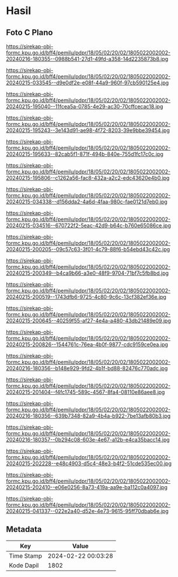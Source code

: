 # Hasil

## Foto C Plano

https://sirekap-obj-formc.kpu.go.id/bff4/pemilu/pdpr/18/05/02/20/02/1805022002002-20240216-180355--0988b541-27d1-49fd-a358-14d2235873b8.jpg

https://sirekap-obj-formc.kpu.go.id/bff4/pemilu/pdpr/18/05/02/20/02/1805022002002-20240215-033545--d9e0df2e-e08f-44a9-960f-97cb590125e4.jpg

https://sirekap-obj-formc.kpu.go.id/bff4/pemilu/pdpr/18/05/02/20/02/1805022002002-20240215-195040--11fcea5a-0785-4e29-ac30-70cffcecac18.jpg

https://sirekap-obj-formc.kpu.go.id/bff4/pemilu/pdpr/18/05/02/20/02/1805022002002-20240215-195243--3e143d91-ae98-4f72-8203-39e9bbe39454.jpg

https://sirekap-obj-formc.kpu.go.id/bff4/pemilu/pdpr/18/05/02/20/02/1805022002002-20240215-195633--82cab5f1-871f-494b-840e-755d1fc17c0c.jpg

https://sirekap-obj-formc.kpu.go.id/bff4/pemilu/pdpr/18/05/02/20/02/1805022002002-20240215-195806--c1262a56-fac8-432a-a2c2-edc43620e4b0.jpg

https://sirekap-obj-formc.kpu.go.id/bff4/pemilu/pdpr/18/05/02/20/02/1805022002002-20240215-034338--d156dda2-4a6d-4faa-980c-fae0121d7eb0.jpg

https://sirekap-obj-formc.kpu.go.id/bff4/pemilu/pdpr/18/05/02/20/02/1805022002002-20240215-034516--670722f2-5eac-42d9-b64c-b760e65086ce.jpg

https://sirekap-obj-formc.kpu.go.id/bff4/pemilu/pdpr/18/05/02/20/02/1805022002002-20240215-200205--09c57c63-3f01-4c79-88f6-b54ebd43c42c.jpg

https://sirekap-obj-formc.kpu.go.id/bff4/pemilu/pdpr/18/05/02/20/02/1805022002002-20240215-200349--b4ca9b66-a3e0-48f9-9704-71bf7c5fb8bd.jpg

https://sirekap-obj-formc.kpu.go.id/bff4/pemilu/pdpr/18/05/02/20/02/1805022002002-20240215-200519--1743dfb6-9725-4c80-9c6c-13cf382ef36e.jpg

https://sirekap-obj-formc.kpu.go.id/bff4/pemilu/pdpr/18/05/02/20/02/1805022002002-20240215-200645--40259f55-af27-4e4a-a480-43db21489e09.jpg

https://sirekap-obj-formc.kpu.go.id/bff4/pemilu/pdpr/18/05/02/20/02/1805022002002-20240215-200826--1544761c-76ea-4b0f-9877-cdc9159ce0ea.jpg

https://sirekap-obj-formc.kpu.go.id/bff4/pemilu/pdpr/18/05/02/20/02/1805022002002-20240216-180356--b148e929-9fd2-4b1f-bd88-82476c770adc.jpg

https://sirekap-obj-formc.kpu.go.id/bff4/pemilu/pdpr/18/05/02/20/02/1805022002002-20240215-201404--f4fc1745-589c-4567-8fa4-08110e86aee8.jpg

https://sirekap-obj-formc.kpu.go.id/bff4/pemilu/pdpr/18/05/02/20/02/1805022002002-20240216-180356--639b7348-82a9-4b4a-b922-7be13afb80b3.jpg

https://sirekap-obj-formc.kpu.go.id/bff4/pemilu/pdpr/18/05/02/20/02/1805022002002-20240216-180357--0b294c08-603e-4e67-a12b-e4ca35bacc14.jpg

https://sirekap-obj-formc.kpu.go.id/bff4/pemilu/pdpr/18/05/02/20/02/1805022002002-20240215-202228--e48c4903-d5c4-48e3-b4f2-51cde535ec00.jpg

https://sirekap-obj-formc.kpu.go.id/bff4/pemilu/pdpr/18/05/02/20/02/1805022002002-20240215-202410--e06e0256-8a73-419a-aa9e-ba112c0a4097.jpg

https://sirekap-obj-formc.kpu.go.id/bff4/pemilu/pdpr/18/05/02/20/02/1805022002002-20240215-041337--022e2a40-d52e-4e73-9615-95ff70dbab6e.jpg


## Metadata

| Key        | Value               |
| ---------- | ------------------- |
| Time Stamp | 2024-02-22 00:03:28 |
| Kode Dapil | 1802                |



